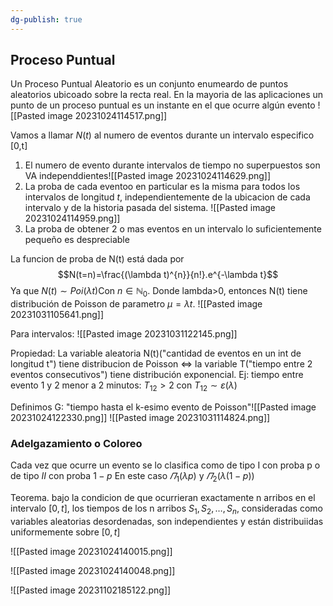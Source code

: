 ```yaml
---
dg-publish: true
---
```

## Proceso Puntual 
Un Proceso Puntual Aleatorio es un conjunto enumeardo de puntos aleatorios ubicoado sobre la recta real. En la mayoria de las aplicaciones un punto de un proceso puntual es un instante en el que ocurre algún evento
![[Pasted image 20231024114517.png]]

Vamos a llamar $N(t)$ al numero de eventos durante un intervalo especifico [0,t]
1. El numero de evento durante intervalos de tiempo no superpuestos son VA independdientes![[Pasted image 20231024114629.png]]
2. La proba de cada eventoo en particular es la misma para todos los intervalos de longitud $t$, independientemente de la ubicacion de cada intervalo y de la historia pasada del sistema. ![[Pasted image 20231024114959.png]]
3. La proba de obtener 2 o mas eventos en un intervalo lo suficientemente pequeño es despreciable

La funcion de proba de N(t) está dada por $$N(t=n)=\frac{(\lambda t)^{n}}{n!}.e^{-\lambda t}$$
Ya que $N(t) \sim Poi(\lambda t)$Con $n \in \mathbb{N}_{0}$. Donde lambda>0, entonces N(t) tiene distribución de Poisson de parametro $\mu=\lambda t$.
![[Pasted image 20231031105641.png]]

Para intervalos: ![[Pasted image 20231031122145.png]]

Propiedad:
La variable aleatoria N(t)("cantidad de eventos en un int de longitud t") tiene distribucion de Poisson $\iff$ la variable T("tiempo entre 2 eventos consecutivos") tiene distribución exponencial. 
Ej: tiempo entre evento 1 y 2 menor a 2 minutos: $T_{12}>2$ con $T_{12}\sim \varepsilon(\lambda)$


Definimos G: "tiempo hasta el k-esimo evento de Poisson"![[Pasted image 20231024122330.png]]
![[Pasted image 20231031114824.png]]

### Adelgazamiento o Coloreo
Cada vez que ocurre un evento se lo clasifica como de tipo I con proba p o de tipo $II$ con proba $1-p$
En este caso $\varPi_{1}(\lambda p)$ y $\varPi_{2}(\lambda(1-p))$

Teorema. bajo la condicion de que ocurrieran exactamente n arribos en el intervalo $[0,t]$, los tiempos de los n arribos $S_{1}, S_{2}, \dots, S_{n}$, consideradas como variables aleatorias desordenadas, son independientes y están distribuiidas uniformemente sobre $[0,t]$   


![[Pasted image 20231024140015.png]]


![[Pasted image 20231024140048.png]]




![[Pasted image 20231102185122.png]]